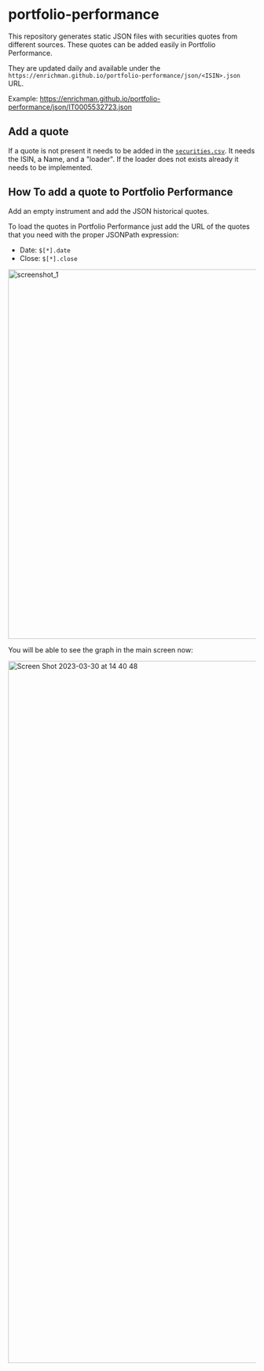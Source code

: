 # portfolio-performance

This repository generates static JSON files with securities quotes from different sources. These quotes can be added easily in Portfolio Performance.

They are updated daily and available under the `https://enrichman.github.io/portfolio-performance/json/<ISIN>.json` URL.

Example: https://enrichman.github.io/portfolio-performance/json/IT0005532723.json

## Add a quote

If a quote is not present it needs to be added in the [`securities.csv`](https://github.com/enrichman/portfolio-performance/blob/main/securities.csv). It needs the ISIN, a Name, and a "loader". If the loader does not exists already it needs to be implemented.

## How To add a quote to Portfolio Performance

Add an empty instrument and add the JSON historical quotes.

To load the quotes in Portfolio Performance just add the URL of the quotes that you need with the proper JSONPath expression:

- Date: `$[*].date`
- Close: `$[*].close`

<img width="752" alt="screenshot_1" src="https://github.com/user-attachments/assets/dcca6929-f588-4e8e-8e0e-d53702644133" />

You will be able to see the graph in the main screen now:

<img width="1429" alt="Screen Shot 2023-03-30 at 14 40 48" src="https://user-images.githubusercontent.com/1763949/228841568-af1baae0-7228-4bd5-bf2d-7a01a9c092ae.png">
